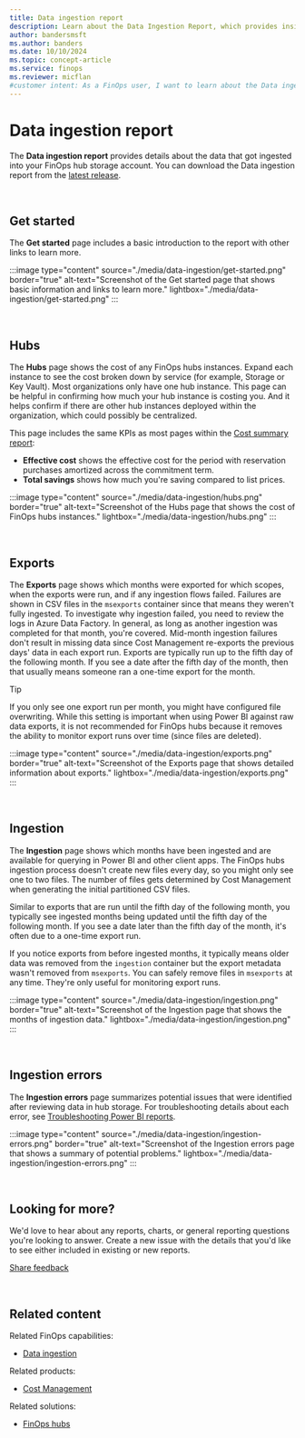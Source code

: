 ```yaml
---
title: Data ingestion report
description: Learn about the Data Ingestion Report, which provides insights into the data ingested into your FinOps hub storage account.
author: bandersmsft
ms.author: banders
ms.date: 10/10/2024
ms.topic: concept-article
ms.service: finops
ms.reviewer: micflan
#customer intent: As a FinOps user, I want to learn about the Data ingestion report so that I can understand my incoming data.
---
```


<!-- markdownlint-disable-next-line MD025 -->
# Data ingestion report

The **Data ingestion report** provides details about the data that got ingested into your FinOps hub storage account. You can download the Data ingestion report from the [latest release](https://github.com/microsoft/finops-toolkit/releases/latest).

<br>

## Get started

The **Get started** page includes a basic introduction to the report with other links to learn more.

:::image type="content" source="./media/data-ingestion/get-started.png" border="true" alt-text="Screenshot of the Get started page that shows basic information and links to learn more." lightbox="./media/data-ingestion/get-started.png" :::

<br>

## Hubs

The **Hubs** page shows the cost of any FinOps hubs instances. Expand each instance to see the cost broken down by service (for example, Storage or Key Vault). Most organizations only have one hub instance. This page can be helpful in confirming how much your hub instance is costing you. And it helps confirm if there are other hub instances deployed within the organization, which could possibly be centralized.

This page includes the same KPIs as most pages within the [Cost summary report](cost-summary.md):

- **Effective cost** shows the effective cost for the period with reservation purchases amortized across the commitment term.
- **Total savings** shows how much you're saving compared to list prices.

:::image type="content" source="./media/data-ingestion/hubs.png" border="true" alt-text="Screenshot of the Hubs page that shows the cost of FinOps hubs instances." lightbox="./media/data-ingestion/hubs.png" :::

<br>

## Exports

The **Exports** page shows which months were exported for which scopes, when the exports were run, and if any ingestion flows failed. Failures are shown in CSV files in the `msexports` container since that means they weren't fully ingested. To investigate why ingestion failed, you need to review the logs in Azure Data Factory. In general, as long as another ingestion was completed for that month, you're covered. Mid-month ingestion failures don't result in missing data since Cost Management re-exports the previous days' data in each export run. Exports are typically run up to the fifth day of the following month. If you see a date after the fifth day of the month, then that usually means someone ran a one-time export for the month.

> [!TIP]
> If you only see one export run per month, you might have configured file overwriting. While this setting is important when using Power BI against raw data exports, it is not recommended for FinOps hubs because it removes the ability to monitor export runs over time (since files are deleted).

:::image type="content" source="./media/data-ingestion/exports.png" border="true" alt-text="Screenshot of the Exports page that shows detailed information about exports." lightbox="./media/data-ingestion/exports.png" :::

<br>

## Ingestion

The **Ingestion** page shows which months have been ingested and are available for querying in Power BI and other client apps. The FinOps hubs ingestion process doesn't create new files every day, so you might only see one to two files. The number of files gets determined by Cost Management when generating the initial partitioned CSV files.

Similar to exports that are run until the fifth day of the following month, you typically see ingested months being updated until the fifth day of the following month. If you see a date later than the fifth day of the month, it's often due to a one-time export run.

If you notice exports from before ingested months, it typically means older data was removed from the `ingestion` container but the export metadata wasn't removed from `msexports`. You can safely remove files in `msexports` at any time. They're only useful for monitoring export runs.

:::image type="content" source="./media/data-ingestion/ingestion.png" border="true" alt-text="Screenshot of the Ingestion page that shows the months of ingestion data." lightbox="./media/data-ingestion/ingestion.png" :::

<br>

## Ingestion errors

The **Ingestion errors** page summarizes potential issues that were identified after reviewing data in hub storage. For troubleshooting details about each error, see [Troubleshooting Power BI reports](https://aka.ms/ftk/trouble).

:::image type="content" source="./media/data-ingestion/ingestion-errors.png" border="true" alt-text="Screenshot of the Ingestion errors page that shows a summary of potential problems." lightbox="./media/data-ingestion/ingestion-errors.png" :::


<br>

## Looking for more?

We'd love to hear about any reports, charts, or general reporting questions you're looking to answer. Create a new issue with the details that you'd like to see either included in existing or new reports.

[Share feedback](https://aka.ms/ftk/idea)

<br>

## Related content

Related FinOps capabilities:

- [Data ingestion](../../framework/understand/ingestion.md)

Related products:

- [Cost Management](/azure/cost-management-billing/costs/)

Related solutions:

- [FinOps hubs](../hubs/finops-hubs-overview.md)

<br>